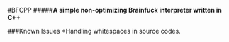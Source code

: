#BFCPP
#####**A simple non-optimizing Brainfuck interpreter written in C++**

###Known Issues
*Handling whitespaces in source codes.


